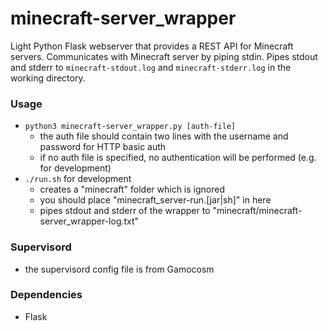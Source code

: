 minecraft-server_wrapper
========================

Light Python Flask webserver that provides a REST API for Minecraft servers.
Communicates with Minecraft server by piping stdin.
Pipes stdout and stderr to `minecraft-stdout.log` and `minecraft-stderr.log` in the working directory.

### Usage
- `python3 minecraft-server_wrapper.py [auth-file]`
	- the auth file should contain two lines with the username and password for HTTP basic auth
	- if no auth file is specified, no authentication will be performed (e.g. for development)
- `./run.sh` for development
	- creates a "minecraft" folder which is ignored
	- you should place "minecraft\_server-run.[jar|sh]" in here
	- pipes stdout and stderr of the wrapper to "minecraft/minecraft-server\_wrapper-log.txt"

### Supervisord
- the supervisord config file is from Gamocosm

### Dependencies
- Flask
